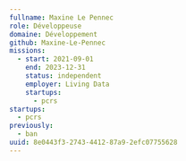 ```yaml
---
fullname: Maxine Le Pennec
role: Développeuse
domaine: Développement
github: Maxine-Le-Pennec
missions:
  - start: 2021-09-01
    end: 2023-12-31
    status: independent
    employer: Living Data
    startups:
      - pcrs
startups:
  - pcrs
previously:
  - ban
uuid: 8e0443f3-2743-4412-87a9-2efc07755628
---
```

